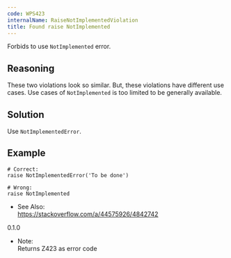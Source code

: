 ```yaml
---
code: WPS423
internalName: RaiseNotImplementedViolation
title: Found raise NotImplemented
---
```


Forbids to use `NotImplemented` error.

## Reasoning
These two violations look so similar. But, these violations have
different use cases. Use cases of `NotImplemented` is too limited to
be generally available.

## Solution
Use `NotImplementedError`.

## Example

    # Correct:
    raise NotImplementedError('To be done')
    
    # Wrong:
    raise NotImplemented

  - See Also:  
    <https://stackoverflow.com/a/44575926/4842742>

<div class="versionadded">

0.1.0

</div>

  - Note:  
    Returns Z423 as error code